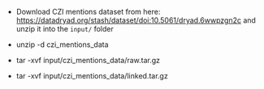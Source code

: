 - Download CZI mentions dataset from here: https://datadryad.org/stash/dataset/doi:10.5061/dryad.6wwpzgn2c and unzip it into the `input/` folder

- unzip -d czi_mentions_data <zip file>

- tar -xvf input/czi_mentions_data/raw.tar.gz

- tar -xvf input/czi_mentions_data/linked.tar.gz
